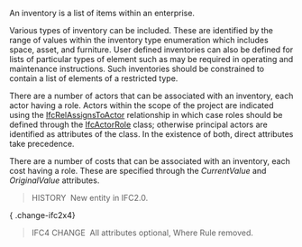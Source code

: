 ﻿An inventory is a list of items within an enterprise.

Various types of inventory can be included. These are identified by the range of values within the inventory type enumeration which includes space, asset, and furniture. User defined inventories can also be defined for lists of particular types of element such as may be required in operating and maintenance instructions. Such inventories should be constrained to contain a list of elements of a restricted type.  
  
There are a number of actors that can be associated with an inventory, each actor having a role. Actors within the scope of the project are indicated using the [IfcRelAssignsToActor](../../ifckernel/lexical/ifcrelassignstoactor.htm) relationship in which case roles should be defined through the [IfcActorRole](../../ifcactorresource/lexical/ifcactorrole.htm) class; otherwise principal actors are identified as attributes of the class. In the existence of both, direct attributes take precedence.  
  
There are a number of costs that can be associated with an inventory, each cost having a role. These are specified through the _CurrentValue_ and _OriginalValue_ attributes.

> HISTORY&nbsp; New entity in IFC2.0.

{ .change-ifc2x4}
> IFC4 CHANGE&nbsp; All attributes optional, Where Rule removed.
